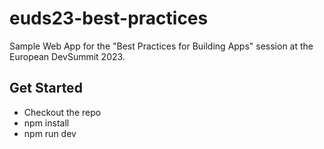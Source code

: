 # euds23-best-practices
Sample Web App for the "Best Practices for Building Apps" session at the European DevSummit 2023.

## Get Started
- Checkout the repo
- npm install
- npm run dev